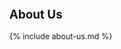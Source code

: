 <section class="key-skills-outer-area" id="about">
    <div class="container">
      <div class="content-area">
        <div class="col-md-6">
            <div class="img-holder">
                <img src="{{ site.baseurl }}/assets/cloud-2.svg" alt=""> 
            </div>
        </div>
        <div class="col-md-6">
            <div class="main-title left-align">
              <h1>About Us</h1>
              <p> {% include about-us.md %} </p>
              <br>
            </div>
        </div>
      </div>
    </div>
  </section>